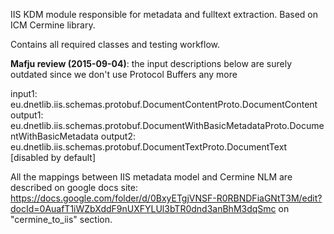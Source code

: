 IIS KDM module responsible for metadata and fulltext extraction. Based on ICM Cermine library.

Contains all required classes and testing workflow.

**Mafju review (2015-09-04)**: the input descriptions below are surely outdated since we don't use Protocol Buffers any more

input1:		eu.dnetlib.iis.schemas.protobuf.DocumentContentProto.DocumentContent 
output1:	eu.dnetlib.iis.schemas.protobuf.DocumentWithBasicMetadataProto.DocumentWithBasicMetadata
output2:	eu.dnetlib.iis.schemas.protobuf.DocumentTextProto.DocumentText [disabled by default]

All the mappings between IIS metadata model and Cermine NLM are described on google docs site:
https://docs.google.com/folder/d/0BxyETgjVNSF-R0RBNDFiaGNtT3M/edit?docId=0AuafT1iWZbXddF9nUXFYLUl3bTR0dnd3anBhM3dqSmc
on "cermine_to_iis" section.